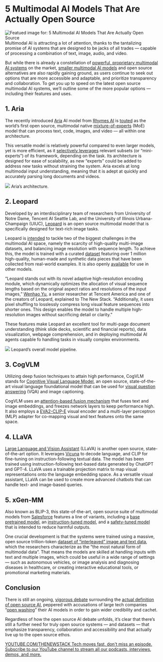 # 5 Multimodal AI Models That Are Actually Open Source
![Featued image for: 5 Multimodal AI Models That Are Actually Open Source](https://cdn.thenewstack.io/media/2024/12/7ffb0188-oleg-ivanov-pnx4vnp_fgm-unsplashb-1024x576.jpg)
Multimodal AI is attracting a lot of attention, thanks to the tantalizing promise of AI systems that are designed to be jacks of all trades — capable of processing a combination of text, image, audio, and video.

But while there is already a constellation of [powerful, proprietary multimodal AI systems](https://thenewstack.io/top-7-tools-for-building-multimodal-ai-applications/) on the market, [smaller multimodal AI models](https://thenewstack.io/5-small-scale-multimodal-ai-models-and-what-they-can-do/) and open source alternatives are also rapidly gaining ground, as users continue to seek out options that are more accessible and adaptable, and prioritize transparency and collaboration. To get you up to speed on the latest open source multimodal AI systems, we’ll outline some of the more popular options — including their features and uses.

## 1. Aria
The recently introduced [Aria](https://github.com/rhymes-ai/Aria) AI model from [Rhymes AI](https://rhymes.ai/) is [touted](https://www.rhymes.ai/blog-details/aria-first-open-multimodal-native-moe-model) as the world’s first open source, multimodal native [mixture-of-experts](https://huggingface.co/blog/moe) (MoE) model that can process text, code, images, and video — all within one architecture.

This versatile model is relatively powerful compared to even larger models, yet is more efficient, as it [selectively leverages](https://arxiv.org/pdf/2410.05993) relevant subsets (or “mini-experts”) of its framework, depending on the task. Its architecture is designed for ease of scalability, as new “experts” could be added to address new tasks without straining the system. Aria excels at long multimodal input understanding, meaning that it is adept at quickly and accurately parsing long documents and videos.

![](https://cdn.thenewstack.io/media/2024/12/348e4131-aria.png)
Aria’s architecture.

## 2. Leopard
Developed by an interdisciplinary team of researchers from University of Notre Dame, Tencent AI Seattle Lab, and the University of Illinois Urbana-Champaign (UIUC), [Leopard](https://github.com/tencent-ailab/Leopard) is an open source multimodal model that is specifically designed for text-rich image tasks.

Leopard is [intended](https://arxiv.org/pdf/2410.01744) to tackle two of the biggest challenges in the multimodal AI space, namely the scarcity of high-quality multi-image datasets, and balancing image resolution with sequence length. To achieve this, the model is trained with a curated [dataset](https://huggingface.co/datasets/wyu1/Leopard-Instruct/tree/main) featuring over 1 million high-quality, human-made and synthetic data pieces that have been collected from real-world examples. It is also openly [available](https://huggingface.co/datasets/wyu1/Leopard-Instruct/tree/main) for use in other models.

“Leopard stands out with its novel adaptive high-resolution encoding module, which dynamically optimizes the allocation of visual sequence lengths based on the original aspect ratios and resolutions of the input images,” [Wenhao Yu](https://www.linkedin.com/in/wenhao-yu-242355153/), a senior researcher at Tencent America and one of the creators of Leopard, explained to The New Stack. “Additionally, it uses pixel shuffling to losslessly compress long visual feature sequences into shorter ones. This design enables the model to handle multiple high-resolution images without sacrificing detail or clarity.”

These features make Leopard an excellent tool for multi-page document understanding (think slide decks, scientific and financial reports), data visualization, webpage comprehension, and in deploying multimodal AI agents capable fo handling tasks in visually complex environments.

![](https://cdn.thenewstack.io/media/2024/12/fd2720de-leopard.png)
Leopard’s overall model pipeline.

## 3. CogVLM
Utilizing deep fusion techniques to attain high performance, CogVLM stands for [Cognitive Visual Language Model](https://arxiv.org/pdf/2311.03079), an open source, state-of-the-art visual language foundational model that can be used for [visual question answering](https://blog.roboflow.com/what-is-vqa/) (VQA) and image captioning.

CogVLM uses an [attention-based fusion mechanism](https://openreview.net/pdf?id=c72vop46KY) that fuses text and image embeddings, and freezes network layers to keep performance high. It also employs a [EVA2-CLIP-E](https://arxiv.org/pdf/2303.15389) visual encoder and a multi-layer perceptron (MLP) adapter for co-mapping visual and text features onto the same space.

## 4. LLaVA
[Large Language and Vision Assistant](https://llava-vl.github.io/) (LLaVA) is another open source, state-of-the-art option. It leverages [Vicuna](https://huggingface.co/lmsys/vicuna-7b-v1.5) to decode language, and CLIP for fine-tuning on instruction-following textual data. The model has been trained using instruction-following text-based data generated by ChatGPT and GPT-4. LLaVA uses a trainable projection matrix to map visual representations onto the language embedding space.
As a versatile visual assistant, LLaVA can be used to create more advanced chatbots that can handle text- and image-based queries.

## 5. xGen-MM
Also known as BLIP-3, this state-of-the-art, open source suite of multimodal models from [Salesforce](https://www.salesforce.com/) features a line of variants, including a [base pretrained model](https://huggingface.co/Salesforce/xgen-mm-phi3-mini-base-r-v1.5), an [instruction-tuned model](https://huggingface.co/Salesforce/xgen-mm-phi3-mini-instruct-interleave-r-v1.5), and a [safety-tuned model](https://github.com/salesforce/LAVIS/tree/xgen-mm?tab=readme-ov-file) that is intended to reduce harmful outputs.

One crucial development is that the systems were trained using a massive, open source trillion-token [dataset of “interleaved” image and text data](https://blog.salesforceairesearch.com/mint-1t/), which the researchers characterize as the “the most natural form of multimodal data”. That means the models are skilled at handling inputs with text and multiple images, which could be useful in a wide range of settings — such as autonomous vehicles, or image analysis and diagnosing diseases in healthcare, or creating interactive educational tools, or promotional marketing materials.

## Conclusion
There is still an ongoing, [vigorous debate](https://thenewstack.io/why-open-source-ai-has-no-meaning/) surrounding the [actual definition of open source AI](https://thenewstack.io/the-open-source-ai-definition-is-out/), peppered with accusations of large tech companies “[open washing](https://thenewstack.io/calls-to-ban-open-source-are-misguided-and-dangerous/)” their AI models in order to gain wider credibility and cachet.

Regardless of how the open source AI debate unfolds, it’s clear that there’s still a further need for truly open source systems — and datasets — that emphasize transparency, collaboration and accessibility and that actually live up to the open source ethos.

[
YOUTUBE.COM/THENEWSTACK
Tech moves fast, don't miss an episode. Subscribe to our YouTube
channel to stream all our podcasts, interviews, demos, and more.
](https://youtube.com/thenewstack?sub_confirmation=1)